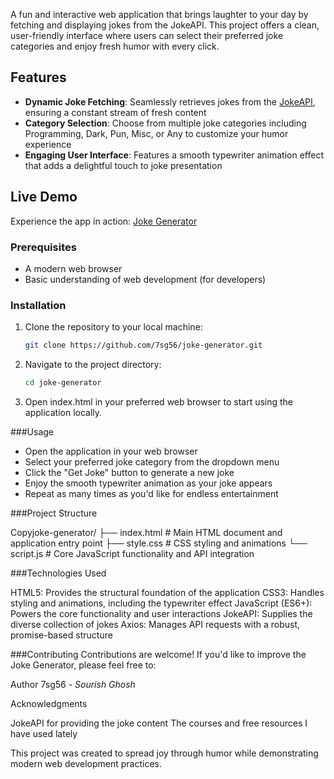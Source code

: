 
A fun and interactive web application that brings laughter to your day by fetching and displaying jokes from the JokeAPI. This project offers a clean, user-friendly interface where users can select their preferred joke categories and enjoy fresh humor with every click.

## Features

* **Dynamic Joke Fetching**: Seamlessly retrieves jokes from the [JokeAPI](https://v2.jokeapi.dev/), ensuring a constant stream of fresh content
* **Category Selection**: Choose from multiple joke categories including Programming, Dark, Pun, Misc, or Any to customize your humor experience
* **Engaging User Interface**: Features a smooth typewriter animation effect that adds a delightful touch to joke presentation

## Live Demo

Experience the app in action: [Joke Generator](https://7sg56.github.io/joke-generator/)


### Prerequisites

* A modern web browser
* Basic understanding of web development (for developers)

### Installation

1. Clone the repository to your local machine:
   ```bash
   git clone https://github.com/7sg56/joke-generator.git

2. Navigate to the project directory:
   ```bash
   cd joke-generator

3. Open index.html in your preferred web browser to start using the application locally.

###Usage

- Open the application in your web browser
- Select your preferred joke category from the dropdown menu
- Click the "Get Joke" button to generate a new joke
- Enjoy the smooth typewriter animation as your joke appears
- Repeat as many times as you'd like for endless entertainment

###Project Structure

Copyjoke-generator/
├── index.html      # Main HTML document and application entry point
├── style.css       # CSS styling and animations
└── script.js       # Core JavaScript functionality and API integration

###Technologies Used

HTML5: Provides the structural foundation of the application
CSS3: Handles styling and animations, including the typewriter effect
JavaScript (ES6+): Powers the core functionality and user interactions
JokeAPI: Supplies the diverse collection of jokes
Axios: Manages API requests with a robust, promise-based structure

###Contributing
Contributions are welcome! If you'd like to improve the Joke Generator, please feel free to:

Author
7sg56 - _Sourish Ghosh_

Acknowledgments

JokeAPI for providing the joke content
The courses and free resources I have used lately


This project was created to spread joy through humor while demonstrating modern web development practices.
